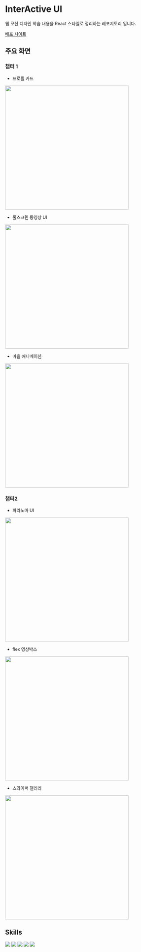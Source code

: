 # InterActive UI

웹 모션 디자인 학습 내용을 React 스타일로 정리하는 레포지토리 입니다.

[배포 사이트](https://interactive-ui-nine.vercel.app/)
<br />

## 주요 화면

### 챕터 1
- 프로필 카드
<img src="https://user-images.githubusercontent.com/70789958/209966585-d98fa6af-bd0e-4876-be12-85f3569682a5.gif" width="400">

- 풀스크린 동영상 UI
<img src="https://user-images.githubusercontent.com/70789958/209967095-2c64bf99-9cfb-44db-b36a-b3bb6b49583e.gif" width="400">

- 마을 애니메이션
<img src="https://user-images.githubusercontent.com/70789958/209966752-92f77672-b2b6-4123-a715-0d82cbf8d484.gif" width="400">

### 챕터2
- 파라노마 UI
<img src="https://user-images.githubusercontent.com/70789958/236220187-48872aeb-6fb8-441d-a3b4-d34af5bf056a.gif" width="400">

- flex 영상박스
<img src="https://user-images.githubusercontent.com/70789958/236217628-aaa781d7-1c31-49a9-b4fb-8075bb4bd250.gif" width="400">

- 스와이퍼 갤러리
<img src="https://user-images.githubusercontent.com/70789958/236217883-b34df0fa-831e-4e76-8325-62af91ff74fb.gif" width="400">





## Skills

<img src="https://img.shields.io/badge/react-61DAFB?style=for-the-badge&logo=react&logoColor=black"> <img src="https://img.shields.io/badge/CSS3-1572B6?style=for-the-badge&logo=CSS3&logoColor=white"> <img src="https://img.shields.io/badge/CSS Modules-c4c4c4?style=for-the-badge&logo=CSS Modules&logoColor=000000"> <img src="https://img.shields.io/badge/Font Awesome-528DD7?style=for-the-badge&logo=Font Awesome&logoColor=white"> <img src="https://img.shields.io/badge/Vite-646CFF?style=for-the-badge&logo=Vite&logoColor=white">

